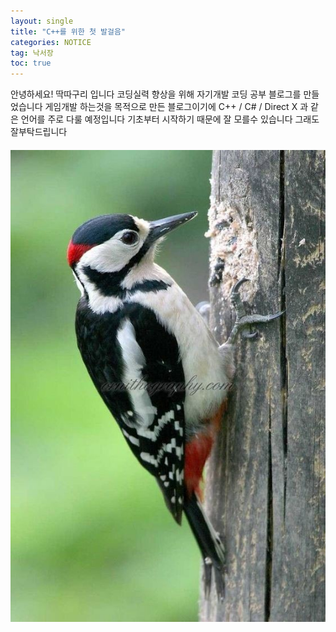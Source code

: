 ```yaml
---
layout: single
title: "C++를 위한 첫 발걸음"
categories: NOTICE
tag: 낙서장
toc: true
---
```


안녕하세요!
딱따구리 입니다
코딩실력 향상을 위해 자기개발 코딩 공부 블로그를 만들었습니다
게임개발 하는것을 목적으로 만든 블로그이기에
C++ / C# / Direct X 과 같은 언어를 주로 다룰 예정입니다
기초부터 시작하기 때문에 잘 모를수 있습니다
그래도 잘부탁드립니다


#### ![오색_딱따구리](../images/2022-03-20-first/오색_딱따구리.jpg)
